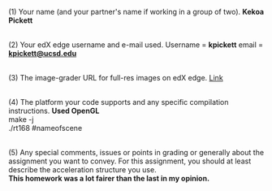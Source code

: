 (1) Your name (and your partner's name if working in a group of two). 
**Kekoa Pickett**

<br>(2) Your edX edge username and e-mail used. 
Username = **kpickett** email = **kpickett@ucsd.edu** 

<br>(3) The image-grader URL for full-res images on edX edge. 
[Link](https://raviucsdgroup.s3.amazonaws.com/homework2/3851b050fb730643a508b2929926d306/20250425022132/index.html)

<br>(4) The platform your code supports and any specific compilation instructions.
**Used OpenGL**<br>
make -j <br>
./rt168 #nameofscene <br>

<br>(5) Any special comments, issues or points in grading or generally about the assignment you want to convey. For this assignment, you should at least describe the acceleration structure you use.
<br>
**This homework was a lot fairer than the last in my opinion.**

